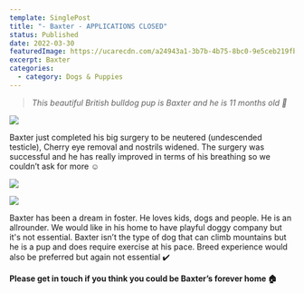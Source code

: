 ```yaml
---
template: SinglePost
title: "- Baxter - APPLICATIONS CLOSED"
status: Published
date: 2022-03-30
featuredImage: https://ucarecdn.com/a24943a1-3b7b-4b75-8bc0-9e5ceb219fb2/-/crop/1431x980/0,61/-/preview/
excerpt: Baxter
categories:
  - category: Dogs & Puppies
---
```

> *This beautiful British bulldog pup is Baxter and he is 11 months old 🐶*



![](https://ucarecdn.com/0faa5606-404b-4ed1-9bec-afce902d3fa0/)

Baxter just completed his big surgery to be neutered (undescended testicle), Cherry eye removal and nostrils widened. The surgery was successful and he has really improved in terms of his breathing so we couldn’t ask for more ☺️

![](https://ucarecdn.com/dfee9fe9-fd04-45a7-aea8-8efb94e42196/)

![](https://ucarecdn.com/f7a8bb41-30b5-4e8f-957b-8bd00f5948a9/)


Baxter has been a dream in foster. He loves kids, dogs and people. He is an allrounder. We would like in his home to have playful doggy company but it's not essential. Baxter isn’t the type of dog that can climb mountains but he is a pup and does require exercise at his pace. Breed experience would also be preferred but again not essential ✔️ 


**Please get in touch if you think you could be Baxter’s forever home 🏠**